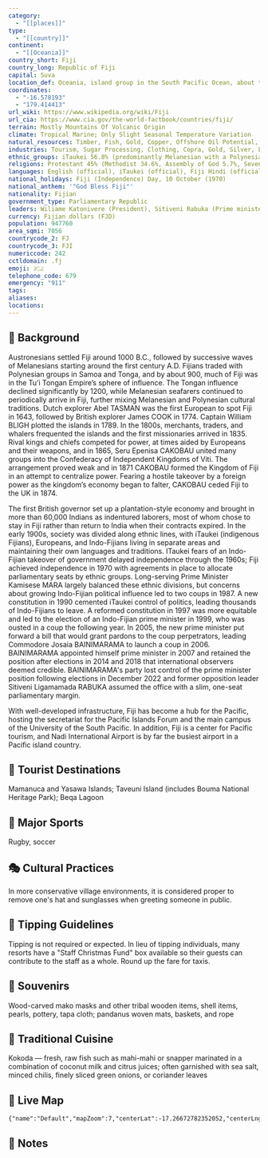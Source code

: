 ```yaml
---
category:
  - "[[places]]"
type:
  - "[[country]]"
continent:
  - "[[Oceania]]"
country_short: Fiji
country_long: Republic of Fiji
capital: Suva
location_def: Oceania, island group in the South Pacific Ocean, about two-thirds of the way from Hawaii to New Zealand
coordinates:
  - "-16.578193"
  - "179.414413"
url_wiki: https://www.wikipedia.org/wiki/Fiji
url_cia: https://www.cia.gov/the-world-factbook/countries/fiji/
terrain: Mostly Mountains Of Volcanic Origin
climate: Tropical Marine; Only Slight Seasonal Temperature Variation
natural_resources: Timber, Fish, Gold, Copper, Offshore Oil Potential, Hydropower
industries: Tourism, Sugar Processing, Clothing, Copra, Gold, Silver, Lumber
ethnic_groups: iTaukei 56.8% (predominantly Melanesian with a Polynesian admixture), Indo-Fijian 37.5%, Rotuman 1.2%, other 4.5% (European, part European, other Pacific Islanders, Chinese) (2007 est.)
religions: Protestant 45% (Methodist 34.6%, Assembly of God 5.7%, Seventh Day Adventist 3.9%, and Anglican 0.8%), Hindu 27.9%, other Christian 10.4%, Roman Catholic 9.1%, Muslim 6.3%, Sikh 0.3%, other 0.3%, none 0.8% (2007 est.)
languages: English (official), iTaukei (official), Fiji Hindi (official)
national_holidays: Fiji (Independence) Day, 10 October (1970)
national_anthem: '"God Bless Fiji"'
nationality: Fijian
government_type: Parliamentary Republic
leaders: Wiliame Katonivere (President), Sitiveni Rabuka (Prime minister), Salesi Temo (Chief justice)
currency: Fijian dollars (FJD)
population: 947760
area_sqmi: 7056
countrycode_2: FJ
countrycode_3: FJI
numericcode: 242
cctldomain: .fj
emoji: 🇫🇯
telephone_code: 679
emergency: "911"
tags: 
aliases: 
locations:
---
```

## 🌱 Background
Austronesians settled Fiji around 1000 B.C., followed by successive waves of Melanesians starting around the first century A.D. Fijians traded with Polynesian groups in Samoa and Tonga, and by about 900, much of Fiji was in the Tu’i Tongan Empire’s sphere of influence. The Tongan influence declined significantly by 1200, while Melanesian seafarers continued to periodically arrive in Fiji, further mixing Melanesian and Polynesian cultural traditions. Dutch explorer Abel TASMAN was the first European to spot Fiji in 1643, followed by British explorer James COOK in 1774. Captain William BLIGH plotted the islands in 1789. In the 1800s, merchants, traders, and whalers frequented the islands and the first missionaries arrived in 1835. Rival kings and chiefs competed for power, at times aided by Europeans and their weapons, and in 1865, Seru Epenisa CAKOBAU united many groups into the Confederacy of Independent Kingdoms of Viti. The arrangement proved weak and in 1871 CAKOBAU formed the Kingdom of Fiji in an attempt to centralize power. Fearing a hostile takeover by a foreign power as the kingdom’s economy began to falter, CAKOBAU ceded Fiji to the UK in 1874.

The first British governor set up a plantation-style economy and brought in more than 60,000 Indians as indentured laborers, most of whom chose to stay in Fiji rather than return to India when their contracts expired. In the early 1900s, society was divided along ethnic lines, with iTaukei (indigenous Fijians), Europeans, and Indo-Fijians living in separate areas and maintaining their own languages and traditions. ITaukei fears of an Indo-Fijian takeover of government delayed independence through the 1960s; Fiji achieved independence in 1970 with agreements in place to allocate parliamentary seats by ethnic groups. Long-serving Prime Minister Kamisese MARA largely balanced these ethnic divisions, but concerns about growing Indo-Fijian political influence led to two coups in 1987. A new constitution in 1990 cemented iTaukei control of politics, leading thousands of Indo-Fijians to leave. A reformed constitution in 1997 was more equitable and led to the election of an Indo-Fijian prime minister in 1999, who was ousted in a coup the following year. In 2005, the new prime minister put forward a bill that would grant pardons to the coup perpetrators, leading Commodore Josaia BAINIMARAMA to launch a coup in 2006. BAINIMARAMA appointed himself prime minister in 2007 and retained the position after elections in 2014 and 2018 that international observers deemed credible. BAINIMARAMA's party lost control of the prime minister position following elections in December 2022 and former opposition leader Sitiveni Ligamamada RABUKA assumed the office with a slim, one-seat parliamentary margin.

With well-developed infrastructure, Fiji has become a hub for the Pacific, hosting the secretariat for the Pacific Islands Forum and the main campus of the University of the South Pacific. In addition, Fiji is a center for Pacific tourism, and Nadi International Airport is by far the busiest airport in a Pacific island country.

## 📌 Tourist Destinations
Mamanuca and Yasawa Islands; Taveuni Island (includes Bouma National Heritage Park); Beqa Lagoon

## 🥇 Major Sports
Rugby, soccer

## 🎭 Cultural Practices
In more conservative village environments, it is considered proper to remove one's hat and sunglasses when greeting someone in public.

## 🫰 Tipping Guidelines
Tipping is not required or expected. In lieu of tipping individuals, many resorts have a "Staff Christmas Fund" box available so their guests can contribute to the staff as a whole. Round up the fare for taxis.

## 🎁 Souvenirs
Wood-carved mako masks and other tribal wooden items, shell items, pearls, pottery, tapa cloth; pandanus woven mats, baskets, and rope

## 🍲 Traditional Cuisine
Kokoda — fresh, raw fish such as mahi-mahi or snapper marinated in a combination of coconut milk and citrus juices; often garnished with sea salt, minced chilis, finely sliced green onions, or coriander leaves

## 📡 Live Map
```mapview
{"name":"Default","mapZoom":7,"centerLat":-17.26672782352052,"centerLng":178.63228286089492,"query":"","chosenMapSource":0}
```

## 📒 Notes

